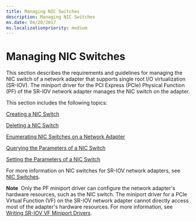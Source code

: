 ```yaml
---
title: Managing NIC Switches
description: Managing NIC Switches
ms.date: 04/20/2017
ms.localizationpriority: medium
---
```


# Managing NIC Switches


This section describes the requirements and guidelines for managing the NIC switch of a network adapter that supports single root I/O virtualization (SR-IOV). The miniport driver for the PCI Express (PCIe) Physical Function (PF) of the SR-IOV network adapter manages the NIC switch on the adapter.

This section includes the following topics:

[Creating a NIC Switch](creating-a-nic-switch.md)

[Deleting a NIC Switch](deleting-a-nic-switch.md)

[Enumerating NIC Switches on a Network Adapter](enumerating-nic-switches-on-a-network-adapter.md)

[Querying the Parameters of a NIC Switch](querying-the-parameters-of-a-nic-switch.md)

[Setting the Parameters of a NIC Switch](setting-the-parameters-of-a-nic-switch.md)

For more information on NIC switches for SR-IOV network adapters, see [NIC Switches](nic-switches.md).

**Note**  Only the PF miniport driver can configure the network adapter's hardware resources, such as the NIC switch. The miniport driver for a PCIe Virtual Function (VF) on the SR-IOV network adapter cannot directly access most of the adapter's hardware resources. For more information, see [Writing SR-IOV VF Miniport Drivers](writing-sr-iov-vf-miniport-drivers.md).

 

 

 





